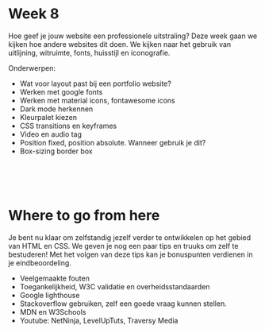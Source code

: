 # Week 8

Hoe geef je jouw website een professionele uitstraling? Deze week gaan we kijken hoe andere websites dit doen. We kijken naar het gebruik van uitlijning, witruimte, fonts, huisstijl en iconografie.

Onderwerpen:

- Wat voor layout past bij een portfolio website?
- Werken met google fonts
- Werken met material icons, fontawesome icons
- Dark mode herkennen
- Kleurpalet kiezen
- CSS transitions en keyframes
- Video en audio tag
- Position fixed, position absolute. Wanneer gebruik je dit?
- Box-sizing border box

<br>
<br>
<br>

# Where to go from here

Je bent nu klaar om zelfstandig jezelf verder te ontwikkelen op het gebied van HTML en CSS. We geven je nog een paar tips en truuks om zelf te bestuderen! Met het volgen van deze tips kan je bonuspunten verdienen in je eindbeoordeling.

- Veelgemaakte fouten
- Toegankelijkheid, W3C validatie en overheidsstandaarden
- Google lighthouse
- Stackoverflow gebruiken, zelf een goede vraag kunnen stellen.
- MDN en W3Schools
- Youtube: NetNinja, LevelUpTuts, Traversy Media

